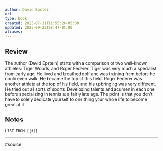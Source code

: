 ```yaml
---
author: David Epstein
url: 
type: book
created: 2023-07-31T11:55:28-05:00
updated: 2023-09-23T08:47-05:00
aliases: 
---
```

## Review
The author (David Epstein) starts with a comparison of two well-known athletes: Tiger Woods, and Roger Federer. Tiger was very much a specialist from early age. He lived and breathed golf and was training from before he could even walk. He became the top of this field. Roger Federer was another athlete at the top of his field, and his upbringing was very different. He tried out all sorts of sports. Developing talents and acumen in each one before specializing in tennis at a fairly late age. The point is that you don’t have to solely dedicate yourself to one thing your whole life to become great at it.

## Notes
```dataview
LIST FROM [[#]]
```

---
#source 